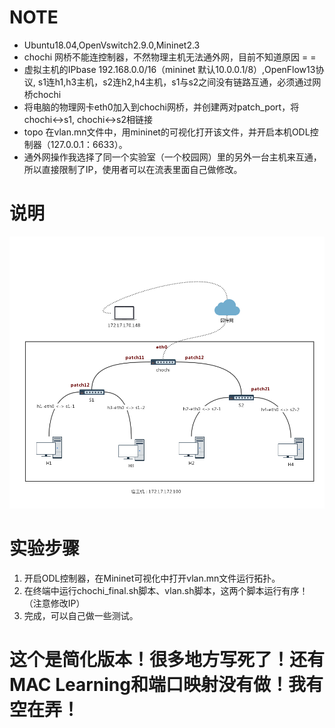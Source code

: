 # NOTE
- Ubuntu18.04,OpenVswitch2.9.0,Mininet2.3
- chochi 网桥不能连控制器，不然物理主机无法通外网，目前不知道原因 = =
- 虚拟主机的IPbase 192.168.0.0/16（mininet 默认10.0.0.1/8）,OpenFlow13协议, s1连h1,h3主机，s2连h2,h4主机，s1与s2之间没有链路互通，必须通过网桥chochi
- 将电脑的物理网卡eth0加入到chochi网桥，并创建两对patch_port，将chochi<->s1, chochi<->s2相链接
- topo 在vlan.mn文件中，用mininet的可视化打开该文件，并开启本机ODL控制器（127.0.0.1：6633）。
- 通外网操作我选择了同一个实验室（一个校园网）里的另外一台主机来互通，所以直接限制了IP，使用者可以在流表里面自己做修改。
# 说明
![](/云计算-vlan隔离/20180629/topo.png)
# 实验步骤
1. 开启ODL控制器，在Mininet可视化中打开vlan.mn文件运行拓扑。
2. 在终端中运行chochi_final.sh脚本、vlan.sh脚本，这两个脚本运行有序！（注意修改IP）
3. 完成，可以自己做一些测试。

# 这个是简化版本！很多地方写死了！还有MAC Learning和端口映射没有做！我有空在弄！
